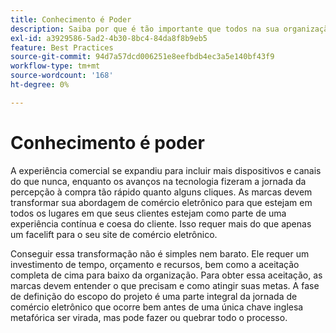 ```yaml
---
title: Conhecimento é Poder
description: Saiba por que é tão importante que todos na sua organização invistam na implementação do Adobe Commerce.
exl-id: a3929586-5ad2-4b30-8bc4-84da8f8b9eb5
feature: Best Practices
source-git-commit: 94d7a57dcd006251e8eefbdb4ec3a5e140bf43f9
workflow-type: tm+mt
source-wordcount: '168'
ht-degree: 0%

---
```


# Conhecimento é poder

A experiência comercial se expandiu para incluir mais dispositivos e canais do que nunca, enquanto os avanços na tecnologia fizeram a jornada da percepção à compra tão rápido quanto alguns cliques. As marcas devem transformar sua abordagem de comércio eletrônico para que estejam em todos os lugares em que seus clientes estejam como parte de uma experiência contínua e coesa do cliente. Isso requer mais do que apenas um facelift para o seu site de comércio eletrônico.

Conseguir essa transformação não é simples nem barato. Ele requer um investimento de tempo, orçamento e recursos, bem como a aceitação completa de cima para baixo da organização. Para obter essa aceitação, as marcas devem entender o que precisam e como atingir suas metas. A fase de definição do escopo do projeto é uma parte integral da jornada de comércio eletrônico que ocorre bem antes de uma única chave inglesa metafórica ser virada, mas pode fazer ou quebrar todo o processo.
